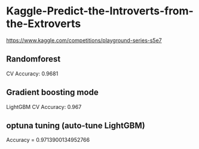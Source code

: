 # Kaggle-Predict-the-Introverts-from-the-Extroverts

https://www.kaggle.com/competitions/playground-series-s5e7

## Randomforest
CV Accuracy: 0.9681
## Gradient boosting mode
LightGBM CV Accuracy: 0.967
## optuna tuning (auto-tune LightGBM)
Accuracy = 0.9713900134952766


